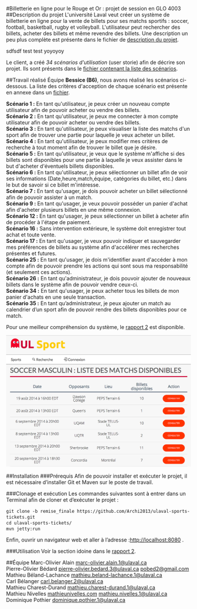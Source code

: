 #Billetterie en ligne pour le Rouge et Or : projet de session en GLO 4003
##Description du projet
L'université Laval veut créer un système de billetterie en ligne pour la vente de billets pour ses matchs sportifs : soccer, football, basketball, rugby et volleyball. L'utilisateur peut rechercher des billets, acheter des billets et même revendre des billets. Une description un peu plus complète est présente dans le fichier de [description du projet](readme-files/presentation-projet.pdf).

sdfsdf
test test yoyoyoy

Le client, a créé *34 scénarios d'utilisation* (user storie) afin de décrire son projet. Ils sont présents dans le [fichier contenant la liste des scénarios](readme-files/scenarios-utilisation.pdf).

##Travail réalisé
Équipe **Bessice (B6)**, nous avons réalisé les scénarios ci-dessous.
La liste des critères d'acception de chaque scénario est présente en annexe dans un [fichier](readme-files/criteres-acceptation.pdf).

**Scénario 1 :** En tant qu'utilisateur, je peux créer un nouveau compte utilisateur afin de pouvoir acheter ou vendre des billets.
<br>
**Scénario 2 :** En tant qu'utilisateur, je peux me connecter à mon compte utilisateur afin de pouvoir acheter ou vendre des billets.
<br>
**Scénario 3 :** En tant qu'utilisateur, je peux visualiser la liste des matchs d'un sport afin de trouver une partie pour laquelle je veux acheter un billet.
<br>
**Scénario 4 :** En tant qu'utilisateur, je peux modifier mes critères de recherche à tout moment afin de trouver le billet que je désire.
<br>
**Scénario 5 :** En tant qu'utilisateur, je veux que le système m'affiche si des billets sont disponibles pour une partie à laquelle je veux assister dans le but d'acheter d'éventuels billets disponibles.
<br>
**Scénario 6 :** En tant qu'utilisateur, je peux sélectionner un billet afin de voir ses informations (Date,heure,match,équipe, catégories du billet, etc.) dans le but de savoir si ce billet m'intéresse.
<br>
**Scénario 7 :** En tant qu'usager, je dois pouvoir acheter un billet sélectionné afin de pouvoir assister à un match.
<br>
**Scénario 9 :** En tant qu'usager, je veux pouvoir posséder un panier d'achat afin d'acheter plusieurs billets en une même connexion.
<br>
**Scénario 12 :** En tant qu'usager, je peux sélectionner un billet à acheter afin de procéder à l'étape de paiement.
<br>
**Scénario 16 :** Sans intervention extérieure, le système doit enregistrer tout achat et toute vente.
<br>
**Scénario 17 :** En tant qu'usager, je veux pouvoir indiquer et sauvegarder mes préférences de billets au système afin d'accélérer mes recherches présentes et futures.
<br>
**Scénario 25 :** En tant qu'usager, je dois m'identifier avant d'accéder à mon compte afin de pouvoir prendre les actions qui sont sous ma responsabilité (et seulement ces actions).
<br>
**Scénario 26 :** En tant qu'administrateur, je dois pouvoir ajouter de nouveaux billets dans le système afin de pouvoir vendre ceux-ci.
<br>
**Scénario 34 :** En tant qu'usager, je peux acheter tous les billets de mon panier d'achats en une seule transaction.
<br>
**Scénario 35 :** En tant qu’administrateur, je peux ajouter un match au calendrier d’un sport afin de pouvoir rendre des billets disponibles pour ce match.

Pour une meilleur compréhension du système, le [rapport 2](readme-files/rapport2.pdf) est disponible.

![site du projet de billetterie en ligne du Rouge et Or - équipe Bessice (B6)](readme-files/liste-matchs.png)

##Installation
###Prérequis
Afin de pouvoir installer et exécuter le projet, il est nécessaire d’installer Git et Maven sur le poste de travail.

###Clonage et exécution
Les commandes suivantes sont à entrer dans un Terminal afin de cloner et d’exécuter le projet :
```
git clone -b remise_finale https://github.com/Archi2013/ulaval-sports-tickets.git
cd ulaval-sports-tickets/
mvn jetty:run
```

Enfin, ouvrir un navigateur web et aller à l’adresse :[http://localhost:8080](http://localhost:8080) .

###Utilisation
Voir la section idoine dans le [rapport 2](readme-files/rapport2.pdf).

##Équipe
Marc-Olivier Alain <marc-olivier.alain.1@ulaval.ca>  
Pierre-Olivier Bédard <pierre-olivier.bedard.3@ulaval.ca> <pobed2@gmail.com>  
Mathieu	Béland-Lachance <mathieu.beland-lachance.1@ulaval.ca>   
Carl Bélanger <carl.belanger.2@ulaval.ca>  
Mathieu Charest-Durand <mathieu.charest-durand.1@ulaval.ca>  
Mathieu	Nivelles [mathieunivelles.com](http://mathieunivelles.com) <mathieu.nivelles.1@ulaval.ca>  
Dominique Pothier <dominique.pothier.1@ulaval.ca>   

<!--[Documents d'architecture](https://drive.google.com/folderview?id=0B6L1IrGcf14raUk5LURGVnNyTlk&usp=sharing)-->
